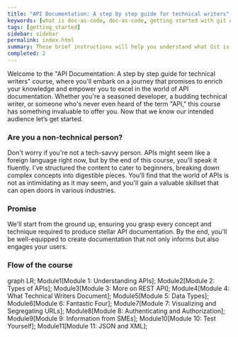 ```yaml
---
title: "API Documentation: A step by step guide for technical writers"
keywords: [what is doc-as-code, doc-as-code, getting started with git on windows, getting started with git command line, getting started with git bash, getting started with git and github, getting started with git and gitlab]
tags: [getting_started]
sidebar: sidebar
permalink: index.html
summary: These brief instructions will help you understand what Git is, what is doc-as-code, why technical writers might use it, and how you can quickly get started with Git.
completed: 2
---
```


Welcome to the "API Documentation: A step by step guide for technical writers" course, where you'll embark on a journey that promises to enrich your knowledge and empower you to excel in the world of API documentation. Whether you're a seasoned developer, a budding technical writer, or someone who's never even heard of the term "API," this course has something invaluable to offer you.
Now that we know our intended audience let’s get started.

### Are you a non-technical person?
Don't worry if you're not a tech-savvy person. APIs might seem like a foreign language right now, but by the end of this course, you'll speak it fluently. I've structured the content to cater to beginners, breaking down complex concepts into digestible pieces. You'll find that the world of APIs is not as intimidating as it may seem, and you'll gain a valuable skillset that can open doors in various industries.

### Promise
We'll start from the ground up, ensuring you grasp every concept and technique required to produce stellar API documentation. By the end, you'll be well-equipped to create documentation that not only informs but also engages your users.

### Flow of the course

<div class="mermaid">
graph LR;
Module1[Module 1: Understanding APIs];
Module2[Module 2: Types of APIs];
Module3[Module 3: More on REST API];
Module4[Module 4: What Technical Writers Document];
Module5[Module 5: Data Types];
Module6[Module 6: Fantastic Four];
Module7[Module 7: Visualizing and Segregating URLs];
Module8[Module 8: Authenticating and Authorization];
Module9[Module 9: Information from SMEs];
Module10[Module 10: Test Yourself];
Module11[Module 11: JSON and XML];
</div>